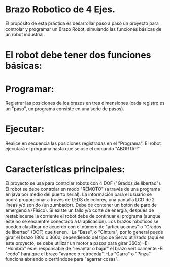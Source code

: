 # Brazo Robotico de 4 Ejes.
El propósito de esta práctica es desarrollar paso a paso un proyecto para controlar y programar un Brazo Robot, simulando las funciones básicas de un robot industrial.

# El robot debe tener dos funciones básicas:

# Programar: 
Registrar las posiciones de los brazos en tres dimensiones (cada registro es un "paso", un programa consiste en una serie de pasos).

# Ejecutar: 
Realice en secuencia las posiciones registradas en el "Programa". El robot ejecutará el programa hasta que se use el comando "ABORTAR".

# Características principales:

El proyecto se usa para controlar robots con  4 DOF ("Grados de libertad").
    El robot se debe controlar en modo "REMOTO" (a través de una programa en java por medio del puerto serial).
    La información para el usuario se podrá proporcionar a través de LEDS de colores, una pantalla LCD de 2 líneas y/ó sonido (un zumbador).
    Debe de contener un botón de paro de emergencia (Físico).
    Si existe un fallo y/o corte de energía, después de restablecerse la corriente el robot debe de continuar el programa (aunque este no se encuentre conectado a la aplicación).
    Los brazos robóticos se pueden clasificar de acuerdo con el número de "articulaciones" o "Grados de libertad" (DOF) que tienen.
            -La "Base", o "Cintura", por lo general puede girar el brazo 180o o 360o, dependiendo del   tipo de Servo utilizado (aquí en este proyecto, se debe utilizar un motor a pasos para girar 360o)
            -El "Hombro" es el responsable de "levantar o bajar" el brazo verticalmente
            -El "codo" hará que el brazo "avance o retroceda".
            -La "Garra" o "Pinza" funciona abriendo o cerrándose para "agarrar cosas".
